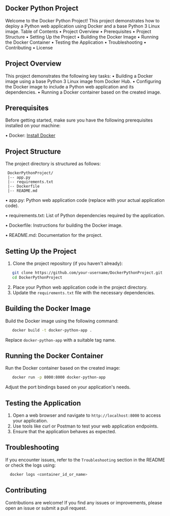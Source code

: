 ## Docker Python Project
  Welcome to the Docker Python Project! This project demonstrates how to deploy a Python web application
  using Docker and a base Python 3 Linux image.
  Table of Contents
    • Project Overview
    • Prerequisites
    • Project Structure
    • Setting Up the Project
    • Building the Docker Image
    • Running the Docker Container
    • Testing the Application
    • Troubleshooting
    • Contributing
    • License
## Project Overview
This project demonstrates the following key tasks:
    • Building a Docker image using a base Python 3 Linux image from Docker Hub.
    • Configuring the Docker image to include a Python web application and its dependencies.
    • Running a Docker container based on the created image.
## Prerequisites
Before getting started, make sure you have the following prerequisites installed on your machine:

• Docker: [Install Docker](https://docs.docker.com/engine/install/)


## Project Structure
  The project directory is structured as follows:

     DockerPythonProject/
     |-- app.py
     |-- requirements.txt
     |-- Dockerfile
     |-- README.md
• app.py: Python web application code (replace with your actual application code).

• requirements.txt: List of Python dependencies required by the application.

• Dockerfile: Instructions for building the Docker image.

• README.md: Documentation for the project.

## Setting Up the Project
1. Clone the project repository (if you haven't already):

 ```bash
    git clone https://github.com/your-username/DockerPythonProject.git
    cd DockerPythonProject
 ```
2. Place your Python web application code in the project directory.
3. Update the ```requirements.txt``` file with the necessary dependencies.

## Building the Docker Image
Build the Docker image using the following command:

```bash
   docker build -t docker-python-app .
```
Replace ```docker-python-app``` with a suitable tag name.

## Running the Docker Container

Run the Docker container based on the created image:

```bash
   docker run -p 8000:8000 docker-python-app
```

Adjust the port bindings based on your application's needs.

## Testing the Application
   1. Open a web browser and navigate to ```http://localhost:8000``` to access your application.
   2. Use tools like curl or Postman to test your web application endpoints.
   3. Ensure that the application behaves as expected.

## Troubleshooting
If you encounter issues, refer to the ```Troubleshooting``` section in the README or check the logs using:
```bash
  docker logs <container_id_or_name>
```
## Contributing

Contributions are welcome! If you find any issues or improvements, please open an issue or submit a pull request.

